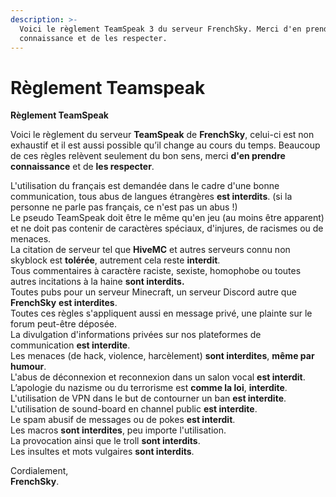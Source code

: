 ```yaml
---
description: >-
  Voici le règlement TeamSpeak 3 du serveur FrenchSky. Merci d'en prendre
  connaissance et de les respecter.
---
```


# Règlement Teamspeak

**Règlement TeamSpeak**  
  
Voici le règlement du serveur **TeamSpeak** de **FrenchSky**, celui-ci est non exhaustif et il est aussi possible qu’il change au cours du temps. Beaucoup de ces règles relèvent seulement du bon sens, merci **d'en prendre connaissance** et de **les respecter**.  
  
  
L'utilisation du français est demandée dans le cadre d'une bonne communication, tous abus de langues étrangères **est interdits**. \(si la personne ne parle pas français, ce n'est pas un abus !\)  
Le pseudo TeamSpeak doit être le même qu'en jeu \(au moins être apparent\) et ne doit pas contenir de caractères spéciaux, d'injures, de racismes ou de menaces.  
La citation de serveur tel que **HiveMC** et autres serveurs connu non skyblock est **tolérée**, autrement cela reste **interdit**.  
Tous commentaires à caractère raciste, sexiste, homophobe ou toutes autres incitations à la haine **sont interdits.**  
Toutes pubs pour un serveur Minecraft, un serveur Discord autre que **FrenchSky** **est interdites**.  
Toutes ces règles s'appliquent aussi en message privé, une plainte sur le forum peut-être déposée.  
La divulgation d'informations privées sur nos plateformes de communication **est interdite**.  
Les menaces \(de hack, violence, harcèlement\) **sont interdites**, **même par humour**.  
L'abus de déconnexion et reconnexion dans un salon vocal **est interdit**.  
L’apologie du nazisme ou du terrorisme est **comme la loi**, **interdite**.  
L'utilisation de VPN dans le but de contourner un ban **est interdite**.  
L'utilisation de sound-board en channel public **est interdite**.  
Le spam abusif de messages ou de pokes **est interdit**.  
Les macros **sont interdites**, peu importe l'utilisation.  
La provocation ainsi que le troll **sont interdits**.  
Les insultes et mots vulgaires **sont interdits**.  
  
  
Cordialement,  
**FrenchSky**.​

